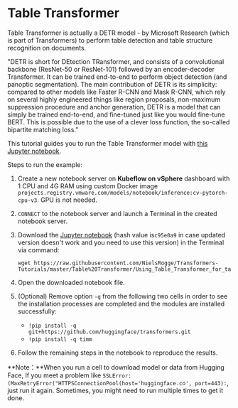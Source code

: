 # Table Transformer

Table Transformer is actually a DETR model - by Microsoft Research (which is part of Transformers) to perform table detection and table structure recognition on documents.

"DETR is short for DEtection TRansformer, and consists of a convolutional backbone (ResNet-50 or ResNet-101) followed by an encoder-decoder Transformer. It can be trained end-to-end to perform object detection (and panoptic segmentation). The main contribution of DETR is its simplicity: compared to other models like Faster R-CNN and Mask R-CNN, which rely on several highly engineered things like region proposals, non-maximum suppression procedure and anchor generation, DETR is a model that can simply be trained end-to-end, and fine-tuned just like you would fine-tune BERT. This is possible due to the use of a clever loss function, the so-called bipartite matching loss." 

This tutorial guides you to run the Table Transformer model with [this Jupyter notebook](https://github.com/NielsRogge/Transformers-Tutorials/blob/master/Table%20Transformer/Using_Table_Transformer_for_table_detection_and_table_structure_recognition.ipynb).

Steps to run the example:

1. Create a new notebook server on **Kubeflow on vSphere** dashboard with 1 CPU and 4G RAM using custom Docker image `projects.registry.vmware.com/models/notebook/inference:cv-pytorch-cpu-v3`. GPU is not needed. 

2. `CONNECT` to the notebook server and launch a Terminal in the created notebook server.

3. Download the [Jupyter notebook](https://github.com/NielsRogge/Transformers-Tutorials/blob/master/Table%20Transformer/Using_Table_Transformer_for_table_detection_and_table_structure_recognition.ipynb) (hash value is`c95e0a9` in case updated version doesn't work and you need to use this version) in the Terminal via command: 

   ```shell
   wget https://raw.githubusercontent.com/NielsRogge/Transformers-Tutorials/master/Table%20Transformer/Using_Table_Transformer_for_table_detection_and_table_structure_recognition.ipynb
   ```

4. Open the downloaded notebook file.

5. (Optional) Remove option `-q` from the following two cells in order to see the installation processes are completed and the modules are installed successfully:

   - `!pip install -q git+https://github.com/huggingface/transformers.git`
   - `!pip install -q timm`

6. Follow the remaining steps in the notebook to reproduce the results.

**Note：**When you run a cell to download model or data from Hugging Face, If you meet a problem like `SSLError: (MaxRetryError("HTTPSConnectionPool(host='huggingface.co', port=443):`, just run it again. Sometimes, you might need to run multiple times to get it done.
